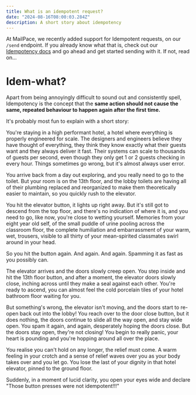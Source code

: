 ```yaml
---
title: What is an idempotent request?
date: "2024-08-16T08:00:03.284Z"
description: A short story about idempotency
---
```


At MailPace, we recently added support for Idempotent requests, on our `/send` endpoint. If you already know what that is, check out our [Idempotency docs](https://docs.mailpace.com/guide/idempotency/) and go ahead and get started sending with it. If not, read on...

# Idem-what?

Apart from being annoyingly difficult to sound out and consistently spell, Idempotency is the concept that the **same action should not cause the same, repeated behaviour to happen again after the first time.**

It's probably most fun to explain with a short story:

You're staying in a high performant hotel, a hotel where everything is properly engineered for scale. The designers and engineers believe they have thought of everything, they think they know exactly what their guests want and they always deliver it fast. Their systems can scale to  thousands of guests per second, even though they only get 1 or 2 guests checking in every hour. Things sometimes go wrong, but it's almost always user error.

You arrive back from a day out exploring, and you really need to go to the toilet. But your room is on the 13th floor, and the lobby toilets are having all of their plumbing replaced and reorganized to make them theoretically easier to maintain, so you quickly rush to the elevator. 

You hit the elevator button, it lights up right away. But it's still got to descend from the top floor, and there's no indication of where it is, and you need to go, like now, you're close to wetting yourself. Memories from your eight year old self, of the small puddle of urine pooling across the classroom floor, the complete humiliation and embarrassment of your warm, wet, trousers, visible to all thirty of your mean-spirited classmates swirl around in your head. 

So you hit the button again. And again. And again. Spamming it as fast as you possibly can.

The elevator arrives and the doors slowly creep open. You step inside and hit the 13th floor button, and after a moment, the elevator doors slowly close, inching across until they make a seal against each other. You're ready to ascend, you can almost feel the cold porcelain tiles of your hotel bathroom floor waiting for you. 

But something's wrong, the elevator isn't moving, and the doors start to re-open back out into the lobby! You reach over to the door close button, but it does nothing, the doors continue to slide all the way open, and stay wide open. You spam it again, and again, desperately hoping the doors close. But the doors stay open, they're not closing! You begin to really panic, your heart is pounding and you're hopping around all over the place. 

You realise you can't hold on any longer, the relief must come. A warm feeling in your crotch and a sense of relief waves over you as your body takes over and you let go. You lose the last of your dignity in that hotel elevator, pinned to the ground floor.

Suddenly, in a moment of lucid clarity, you open your eyes wide and declare "Those button presses were not idempotent!!!"